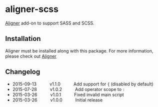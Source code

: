 # aligner-scss

[Aligner](https://github.com/adrianlee44/atom-aligner) add-on to support SASS and SCSS.

## Installation
Aligner must be installed along with this package. For more information, please check out [Aligner](https://github.com/adrianlee44/atom-aligner)

## Changelog
- 2015-09-13   v1.1.0   Add support for `{` (disabled by default)
- 2015-07-28   v1.0.2   Add operator scope to `:`
- 2015-03-26   v1.0.1   Fixed invalid main script
- 2015-03-26   v1.0.0   Initial release

